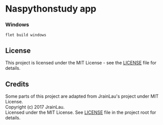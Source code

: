 # Naspythonstudy app

### Windows

```shell
flet build windows  
```

## License

This project is licensed under the MIT License - see the [LICENSE](LICENSE) file for details.

## Credits

Some parts of this project are adapted from JrainLau's project under MIT License.  
Copyright (c) 2017 JrainLau.  
Licensed under the MIT License. See [LICENSE](LICENSE) file in the project root for details.
